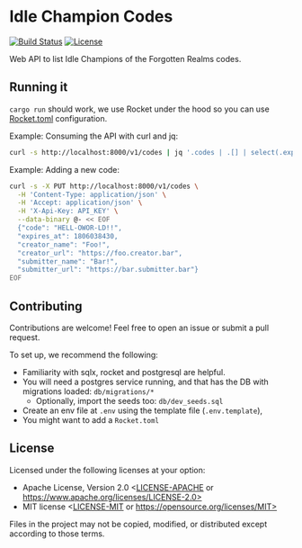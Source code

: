 # Idle Champion Codes

[![Build Status](https://github.com/Liefland/idle_champions_codes_api/actions/workflows/rust.yml/badge.svg)](https://github.com/Liefland/idle_champions_codes_api/actions)
[![License](https://img.shields.io/badge/license-MIT%2FApache--2.0-blue.svg)](README#license)

Web API to list Idle Champions of the Forgotten Realms codes.

## Running it

`cargo run` should work, we use Rocket under the hood so you can use [Rocket.toml](https://rocket.rs/) configuration.

Example: Consuming the API with curl and jq:

```bash
curl -s http://localhost:8000/v1/codes | jq '.codes | .[] | select(.expired == false).code'
```

Example: Adding a new code:

```bash
curl -s -X PUT http://localhost:8000/v1/codes \
  -H 'Content-Type: application/json' \
  -H 'Accept: application/json' \
  -H 'X-Api-Key: API_KEY' \
  --data-binary @- << EOF
  {"code": "HELL-OWOR-LD!!", 
  "expires_at": 1806038430, 
  "creator_name": "Foo!", 
  "creator_url": "https://foo.creator.bar",
  "submitter_name": "Bar!",
  "submitter_url": "https://bar.submitter.bar"} 
EOF
```

## Contributing

Contributions are welcome! Feel free to open an issue or submit a pull request.

To set up, we recommend the following:

- Familiarity with sqlx, rocket and postgresql are helpful.
- You will need a postgres service running, and that has the DB with migrations loaded: `db/migrations/*`
  - Optionally, import the seeds too: `db/dev_seeds.sql`
- Create an env file at `.env` using the template file (`.env.template`),
- You might want to add a `Rocket.toml`

## License

Licensed under the following licenses at your option:

- Apache License, Version 2.0 <[LICENSE-APACHE](LICENSE-APACHE) or https://www.apache.org/licenses/LICENSE-2.0>
- MIT license <[LICENSE-MIT](LICENSE-MIT) or https://opensource.org/licenses/MIT>

Files in the project may not be copied, modified, or distributed except according to those terms.
